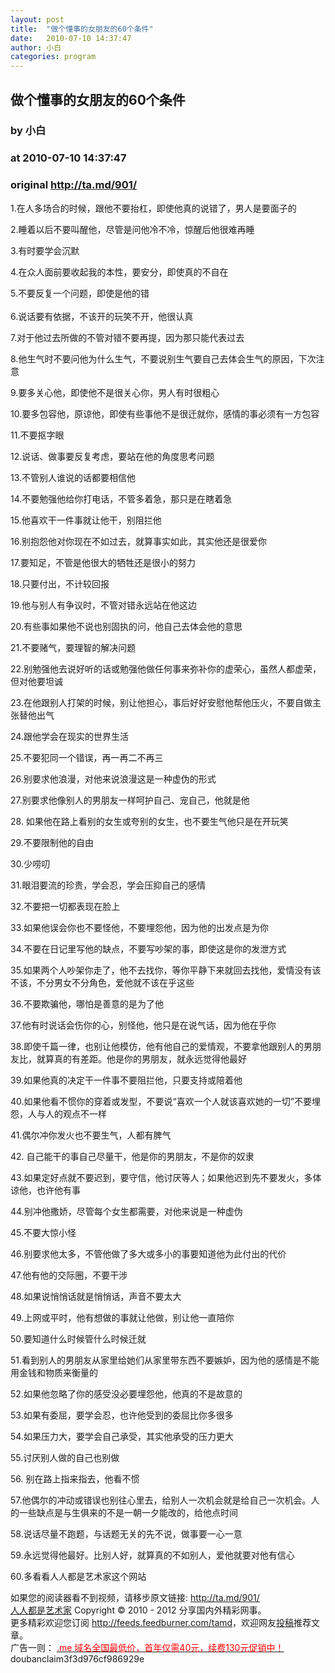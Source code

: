 ```yaml
---
layout: post
title:  "做个懂事的女朋友的60个条件"
date:   2010-07-10 14:37:47
author: 小白
categories: program
---
```


## 做个懂事的女朋友的60个条件
### by 小白
### at 2010-07-10 14:37:47
### original <http://ta.md/901/>

<p>1.在人多场合的时候，跟他不要抬杠，即使他真的说错了，男人是要面子的</p><p>2.睡着以后不要叫醒他，尽管是问他冷不冷，惊醒后他很难再睡</p><p>3.有时要学会沉默</p><p>4.在众人面前要收起我的本性，要安分，即使真的不自在</p><p>5.不要反复一个问题，即使是他的错<br> <span></span><br> 6.说话要有依据，不该开的玩笑不开，他很认真</p><p>7.对于他过去所做的不管对错不要再提，因为那只能代表过去</p><p>8.他生气时不要问他为什么生气，不要说别生气要自己去体会生气的原因，下次注意</p><p>9.要多关心他，即使他不是很关心你，男人有时很粗心</p><p>10.要多包容他，原谅他，即使有些事他不是很迁就你，感情的事必须有一方包容</p><p>11.不要抠字眼</p><p>12.说话、做事要反复考虑，要站在他的角度思考问题</p><p>13.不管别人谁说的话都要相信他</p><p>14.不要勉强他给你打电话，不管多着急，那只是在瞎着急</p><p>15.他喜欢干一件事就让他干，别阻拦他</p><p>16.别抱怨他对你现在不如过去，就算事实如此，其实他还是很爱你</p><p>17.要知足，不管是他很大的牺牲还是很小的努力</p><p>18.只要付出，不计较回报</p><p>19.他与别人有争议时，不管对错永远站在他这边</p><p>20.有些事如果他不说也别固执的问，他自己去体会他的意思</p><p>21.不要赌气，要理智的解决问题</p><p>22.别勉强他去说好听的话或勉强他做任何事来弥补你的虚荣心，虽然人都虚荣，但对他要坦诚</p><p>23.在他跟别人打架的时候，别让他担心，事后好好安慰他帮他压火，不要自做主张替他出气</p><p>24.跟他学会在现实的世界生活</p><p>25.不要犯同一个错误，再一再二不再三</p><p>26.别要求他浪漫，对他来说浪漫这是一种虚伪的形式</p><p>27.别要求他像别人的男朋友一样呵护自己、宠自己，他就是他</p><p>28. 如果他在路上看别的女生或夸别的女生，也不要生气他只是在开玩笑</p><p>29.不要限制他的自由</p><p>30.少唠叨</p><p>31.眼泪要流的珍贵，学会忍，学会压抑自己的感情</p><p>32.不要把一切都表现在脸上</p><p>33.如果他误会你也不要怪他，不要埋怨他，因为他的出发点是为你</p><p>34.不要在日记里写他的缺点，不要写吵架的事，即使这是你的发泄方式</p><p>35.如果两个人吵架你走了，他不去找你，等你平静下来就回去找他，爱情没有该不该，不分男女不分角色，爱他就不该在乎这些</p><p>36.不要欺骗他，哪怕是善意的是为了他</p><p>37.他有时说话会伤你的心，别怪他，他只是在说气话，因为他在乎你</p><p>38.即使千篇一律，也别让他模仿，他有他自己的爱情观，不要拿他跟别人的男朋友比，就算真的有差距。他是你的男朋友，就永远觉得他最好</p><p>39.如果他真的决定干一件事不要阻拦他，只要支持或陪着他</p><p>40.如果他看不惯你的穿着或发型，不要说“喜欢一个人就该喜欢她的一切”不要埋怨，人与人的观点不一样</p><p>41.偶尔冲你发火也不要生气，人都有脾气</p><p>42. 自己能干的事自己尽量干，他是你的男朋友，不是你的奴隶</p><p>43.如果定好点就不要迟到，要守信，他讨厌等人；如果他迟到先不要发火，多体谅他，也许他有事</p><p>44.别冲他撒娇，尽管每个女生都需要，对他来说是一种虚伪</p><p>45.不要大惊小怪</p><p>46.别要求他太多，不管他做了多大或多小的事要知道他为此付出的代价</p><p>47.他有他的交际圈，不要干涉</p><p>48.如果说悄悄话就是悄悄话，声音不要太大</p><p>49.上网或平时，他有想做的事就让他做，别让他一直陪你</p><p>50.要知道什么时候管什么时候迁就</p><p>51.看到别人的男朋友从家里给她们从家里带东西不要嫉妒，因为他的感情是不能用金钱和物质来衡量的</p><p>52.如果他忽略了你的感受没必要埋怨他，他真的不是故意的</p><p>53.如果有委屈，要学会忍，也许他受到的委屈比你多很多</p><p>54.如果压力大，要学会自己承受，其实他承受的压力更大</p><p>55.讨厌别人做的自己也别做</p><p>56. 别在路上指来指去，他看不惯</p><p>57.他偶尔的冲动或错误也别往心里去，给别人一次机会就是给自己一次机会。人的一些缺点是与生俱来的不是一朝一夕能改的，给他点时间</p><p>58.说话尽量不跑题，与话题无关的先不说，做事要一心一意</p><p>59.永远觉得他最好。比别人好，就算真的不如别人，爱他就要对他有信心</p><p>60.多看看人人都是艺术家这个网站</p><p>如果您的阅读器看不到视频，请移步原文链接: <a href="http://ta.md/901/">http://ta.md/901/</a> <br> <a href="http://ta.md/">人人都是艺术家</a> Copyright ©   2010 - 2012 分享国内外精彩网事。<br> 更多精彩欢迎您订阅 <a href="http://feeds.feedburner.com/tamd">http://feeds.feedburner.com/tamd</a>，欢迎网友<a href="http://ta.md/delivery/">投稿</a>推荐文章。<br> 广告一则： <a href="http://zi.mu/domain"><font color="red">.me 域名全国最低价，首年仅需40元，续费130元促销中！</font></a> doubanclaim3f3d976cf986929e</p>